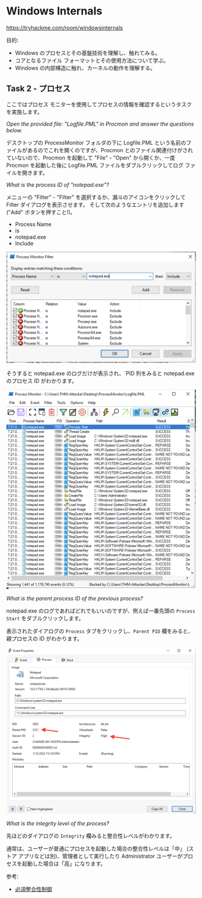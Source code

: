 # Windows Internals

https://tryhackme.com/room/windowsinternals

目的:
- Windows のプロセスとその基盤技術を理解し、触れてみる。
- コアとなるファイル フォーマットとその使用方法について学ぶ。
- Windows の内部構造に触れ、カーネルの動作を理解する。

## Task 2 - プロセス

ここではプロセス モニターを使用してプロセスの情報を確認するというタスクを実施します。

*Open the provided file: "Logfile.PML" in Procmon and answer the questions below.*

デスクトップの ProcessMonitor フォルダの下に Logfile.PML という名前のファイルがあるのでこれを開くのですが、Procmon とのファイル関連付けがされていないので、Procmon を起動して "File" - "Open" から開くか、一度 Procmon を起動した後に Logfile.PML ファイルをダブルクリックしてログ ファイルを開きます。

*What is the process ID of "notepad.exe"?*

メニューの "Filter" - "Filter" を選択するか、漏斗のアイコンをクリックして Filter ダイアログを表示させます。
そして次のようなエントリを追加します ("Add" ボタンを押すこと!)。

- Process Name
- is
- notepad.exe
- Include

![fig1.png](images/fig1.png)

そうすると notepad.exe のログだけが表示され、`PID 列をみると notepad.exe のプロセス ID がわかります。

![fig2.png](images/fig2.png)

*What is the parent process ID of the previous process?*

notepad.exe のログであればどれでもいいのですが、例えば一番先頭の `Process Start` をダブルクリックします。

表示されたダイアログの `Process` タブをクリックし、`Parent PID` 欄をみると、親プロセスの ID がわかります。

![fig3.png](images/fig3.png)

*What is the integrity level of the process?*

先ほどのダイアログの `Integrity` 欄みると整合性レベルがわかります。

通常は、ユーザーが普通にプロセスを起動した場合の整合性レベルは「中」 (ストア アプリなどは別)、管理者として実行したり Administrator ユーザーがプロセスを起動した場合は「高」になります。

参考:
- [必須整合性制御](https://learn.microsoft.com/ja-jp/windows/win32/secauthz/mandatory-integrity-control)
